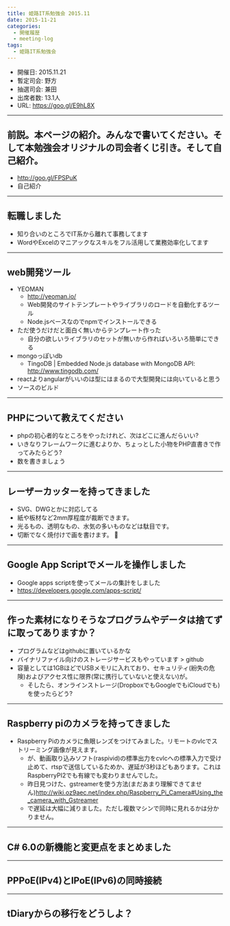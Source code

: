 ```yaml
---
title: 姫路IT系勉強会 2015.11
date: 2015-11-21
categories:
  - 開催履歴
  - meeting-log
tags:
  - 姫路IT系勉強会
---
```


* 開催日: 2015.11.21
* 暫定司会: 野方
* 抽選司会: 兼田
* 出席者数: 13.1人
* URL: https://goo.gl/E9hL8X

----------

## 前説。本ページの紹介。みんなで書いてください。そして本勉強会オリジナルの司会者くじ引き。そして自己紹介。

* http://goo.gl/FPSPuK
* 自己紹介

----------

## 転職しました

* 知り合いのところでIT系から離れて事務してます
* WordやExcelのマニアックなスキルをフル活用して業務効率化してます

----------

## web開発ツール

* YEOMAN
  * http://yeoman.io/
  * Web開発のサイトテンプレートやライブラリのロードを自動化するツール
  * Node.jsベースなのでnpmでインストールできる
* ただ使うだけだと面白く無いからテンプレート作った
  * 自分の欲しいライブラリのセットが無いから作ればいろいろ簡単にできる
* mongoっぽいdb
  * TingoDB | Embedded Node.js database with MongoDB API: http://www.tingodb.com/
* reactよりangularがいいのは型にはまるので大型開発には向いていると思う
* ソースのビルド

----------

## PHPについて教えてください

* phpの初心者的なところをやったけれど、次はどこに進んだらいい?
* いきなりフレームワークに進むよりか、ちょっとした小物をPHP直書きで作ってみたらどう?
* 数を書きましょう

----------

## レーザーカッターを持ってきました

* SVG、DWGとかに対応してる
* 紙や板材など2mm厚程度が裁断できます。
* 光るもの、透明なもの、水気の多いものなどは駄目です。
* 切断でなく焼付けで画を書けます。

----------

## Google App Scriptでメールを操作しました

* Google apps scriptを使ってメールの集計をしました
* https://developers.google.com/apps-script/

----------

## 作った素材になりそうなプログラムやデータは捨てずに取ってありますか？

* プログラムなどはgithubに置いているかな
* バイナリファイル向けのストレージサービスもやっています > github
* 容量としては1GBほどでUSBメモリに入れており、セキュリティ(紛失の危険)およびアクセス性に限界(常に携行していないと使えない)が。
  * そしたら、オンラインストレージ(DropboxでもGoogleでもiCloudでも)を使ったらどう?

----------

## Raspberry piのカメラを持ってきました

* Raspberry Piのカメラに魚眼レンズをつけてみました。リモートのvlcでストリーミング画像が見えます。
  * が、動画取り込みソフト(raspivid)の標準出力をcvlcへの標準入力で受け止めて、rtspで送信しているためか、遅延が3秒ほどもあります。これはRaspberryPI2でも有線でも変わりませんでした。
  * 昨日見つけた、gstreamerを使う方法(まだあまり理解できてません)http://wiki.oz9aec.net/index.php/Raspberry_Pi_Camera#Using_the_camera_with_Gstreamer
  * で遅延は大幅に減りました。ただし複数マシンで同時に見れるかは分かりません。

----------

## C# 6.0の新機能と変更点をまとめました

----------

## PPPoE(IPv4)とIPoE(IPv6)の同時接続

----------

## tDiaryからの移行をどうしよ？
